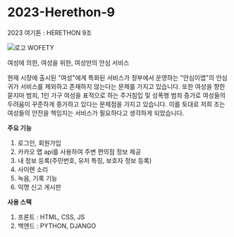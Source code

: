 # 2023-Herethon-9
2023 여기톤 : HERETHON 9조

![로고](https://github.com/2023-HERETHON/2023-Herethon-9/assets/127821462/8e712084-6e35-4420-a50e-f9439df904c7)
WOFETY

여성에 의한, 여성을 위한, 여성만의 안심 서비스

현재 시장에 출시된 "여성"에게 특화된 서비스가 정부에서 운영하는 "안심이앱"의 안심귀가 서비스를 제외하고 존재하지 않는다는 문제를 가지고 있습니다.
또한 여성을 향한 묻지마 범죄, 1인 가구 여성을 표적으로 하는 주거침입 및 성폭행 범죄 증가로 여성들의 두려움이 꾸준하게 증가하고 있다는 문제점을 가지고 있습니다.
이를 토대로 저희 조는 여성들의 안전을 책임지는 서비스가 필요하다고 생각하게 되었습니다.

******주요 기능******
1. 로그인, 회원가입
2. 카카오 맵 api를 사용하여 주변 편의점 정보 제공
3. 내 정보 등록(주민번호, 유저 특징, 보호자 정보 등록)
4. 사이렌 소리
5. 녹음, 기록 기능
6. 익명 신고 게시판

******사용 스택******
1. 프론트 : HTML, CSS, JS
2. 백엔드 : PYTHON, DJANGO
